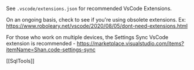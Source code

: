See `.vscode/extensions.json` for recommended VsCode Extensions.

On an ongoing basis, check to see if you're using obsolete extensions.
Ex: https://www.roboleary.net/vscode/2020/08/05/dont-need-extensions.html

For those who work on multiple devices, the Settings Sync VsCode extension is recommended - https://marketplace.visualstudio.com/items?itemName=Shan.code-settings-sync

[[SqlTools]]